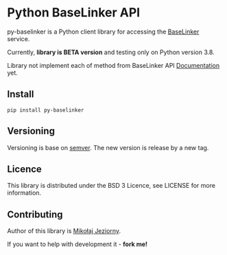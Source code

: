 # Python BaseLinker API

py-baselinker is a Python client library for accessing the [BaseLinker](https://baselinker.com/) service.

Currently, **library is BETA version** and testing only on Python version 3.8.

Library not implement each of method from BaseLinker API [Documentation](https://api.baselinker.com/) yet.

## Install

```shell script
pip install py-baselinker
```

## Versioning 

Versioning is base on [semver](https://semver.org/). 
The new version is release by a new tag.

## Licence

This library is distributed under the BSD 3 Licence, see LICENSE for more information.

## Contributing

Author of this library is [Mikołaj Jeziorny](https://mikolaj-jeziorny.pl).

If you want to help with development it - **fork me!**